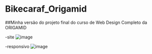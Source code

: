 # Bikecaraf_Origamid

##Minha versão do projeto final do curso de Web Design Completo da ORIGAMID

-site
![image](https://user-images.githubusercontent.com/80642632/138701497-a8ad20a2-d55e-4d08-915b-3d628efaff8f.png)



-responsivo
![image](https://user-images.githubusercontent.com/80642632/138701701-439c6caf-2c78-4830-8667-087b3e7e5d6b.png)




